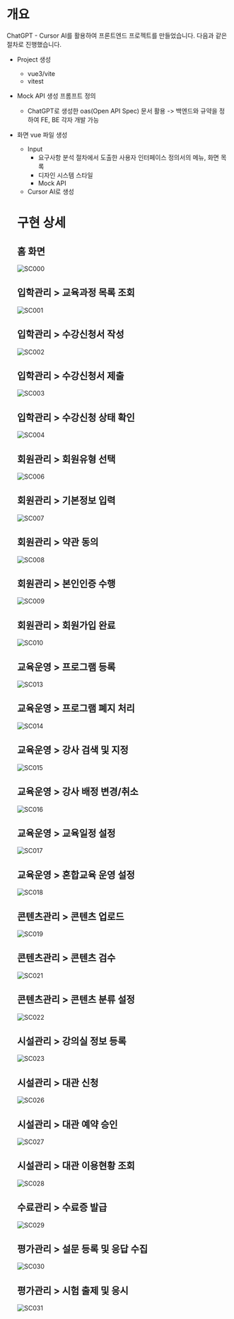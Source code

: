 # 개요
ChatGPT - Cursor AI를 활용하여 프론트엔드 프로젝트를 만들었습니다.
다음과 같은 절차로 진행했습니다.

- Project 생성
  - vue3/vite
  - vitest
- Mock API 생성 프롬프트 정의
  - ChatGPT로 생성한 oas(Open API Spec) 문서 활용
    -> 백엔드와 규약을 정하여 FE, BE 각자 개발 가능
- 화면 vue 파일 생성
  - Input
    - 요구사항 분석 절차에서 도출한 사용자 인터페이스 정의서의 메뉴, 화면 목록
    - 디자인 시스템 스타일
    - Mock API
  - Cursor AI로 생성

  # 구현 상세
  ## 홈 화면
  ![SC000](https://github.com/skcc-jungminlee/supernova-learningportal/blob/master/docs/image/sc000.png?raw=true "SC000")

  ## 입학관리 > 교육과정 목록 조회
  ![SC001](https://github.com/skcc-jungminlee/supernova-learningportal/blob/master/docs/image/sc001.png?raw=true "SC001")

  ## 입학관리 > 수강신청서 작성
  ![SC002](https://github.com/skcc-jungminlee/supernova-learningportal/blob/master/docs/image/sc002.png?raw=true "SC002")

  ## 입학관리 > 수강신청서 제출
  ![SC003](https://github.com/skcc-jungminlee/supernova-learningportal/blob/master/docs/image/sc003.png?raw=true "SC003")

  ## 입학관리 > 수강신청 상태 확인
  ![SC004](https://github.com/skcc-jungminlee/supernova-learningportal/blob/master/docs/image/sc004.png?raw=true "SC004")

  ## 회원관리 > 회원유형 선택
  ![SC006](https://github.com/skcc-jungminlee/supernova-learningportal/blob/master/docs/image/sc006.png?raw=true "SC006")

  ## 회원관리 > 기본정보 입력
  ![SC007](https://github.com/skcc-jungminlee/supernova-learningportal/blob/master/docs/image/sc007.png?raw=true "SC007")

  ## 회원관리 > 약관 동의
  ![SC008](https://github.com/skcc-jungminlee/supernova-learningportal/blob/master/docs/image/sc008.png?raw=true "SC008")

  ## 회원관리 > 본인인증 수행
  ![SC009](https://github.com/skcc-jungminlee/supernova-learningportal/blob/master/docs/image/sc009.png?raw=true "SC009")

  ## 회원관리 > 회원가입 완료
  ![SC010](https://github.com/skcc-jungminlee/supernova-learningportal/blob/master/docs/image/sc010.png?raw=true "SC010")

  ## 교육운영 > 프로그램 등록
  ![SC013](https://github.com/skcc-jungminlee/supernova-learningportal/blob/master/docs/image/sc013.png?raw=true "SC013")

  ## 교육운영 > 프로그램 폐지 처리
  ![SC014](https://github.com/skcc-jungminlee/supernova-learningportal/blob/master/docs/image/sc014.png?raw=true "SC014")

  ## 교육운영 > 강사 검색 및 지정
  ![SC015](https://github.com/skcc-jungminlee/supernova-learningportal/blob/master/docs/image/sc015.png?raw=true "SC015")

  ## 교육운영 > 강사 배정 변경/취소
  ![SC016](https://github.com/skcc-jungminlee/supernova-learningportal/blob/master/docs/image/sc016.png?raw=true "SC016")

  ## 교육운영 > 교육일정 설정
  ![SC017](https://github.com/skcc-jungminlee/supernova-learningportal/blob/master/docs/image/sc017.png?raw=true "SC017")

  ## 교육운영 > 혼합교육 운영 설정
  ![SC018](https://github.com/skcc-jungminlee/supernova-learningportal/blob/master/docs/image/sc018.png?raw=true "SC018")

  ## 콘텐츠관리 > 콘텐츠 업로드
  ![SC019](https://github.com/skcc-jungminlee/supernova-learningportal/blob/master/docs/image/sc019.png?raw=true "SC019")

  ## 콘텐츠관리 > 콘텐츠 검수
  ![SC021](https://github.com/skcc-jungminlee/supernova-learningportal/blob/master/docs/image/sc021.png?raw=true "SC021")

  ## 콘텐츠관리 > 콘텐츠 분류 설정
  ![SC022](https://github.com/skcc-jungminlee/supernova-learningportal/blob/master/docs/image/sc022.png?raw=true "SC022")

  ## 시설관리 > 강의실 정보 등록
  ![SC023](https://github.com/skcc-jungminlee/supernova-learningportal/blob/master/docs/image/sc023.png?raw=true "SC023")

  ## 시설관리 > 대관 신청
  ![SC026](https://github.com/skcc-jungminlee/supernova-learningportal/blob/master/docs/image/sc026.png?raw=true "SC026")

  ## 시설관리 > 대관 예약 승인
  ![SC027](https://github.com/skcc-jungminlee/supernova-learningportal/blob/master/docs/image/sc027.png?raw=true "SC027")

  ## 시설관리 > 대관 이용현황 조회
  ![SC028](https://github.com/skcc-jungminlee/supernova-learningportal/blob/master/docs/image/sc028.png?raw=true "SC028")

  ## 수료관리 > 수료증 발급
  ![SC029](https://github.com/skcc-jungminlee/supernova-learningportal/blob/master/docs/image/sc029.png?raw=true "SC029")

  ## 평가관리 > 설문 등록 및 응답 수집
  ![SC030](https://github.com/skcc-jungminlee/supernova-learningportal/blob/master/docs/image/sc030.png?raw=true "SC030")

  ## 평가관리 > 시험 출제 및 응시
  ![SC031](https://github.com/skcc-jungminlee/supernova-learningportal/blob/master/docs/image/sc031.png?raw=true "SC031")


